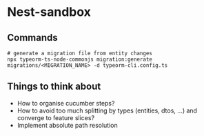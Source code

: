 # Nest-sandbox

## Commands

```
# generate a migration file from entity changes
npx typeorm-ts-node-commonjs migration:generate migrations/<MIGRATION_NAME> -d typeorm-cli.config.ts
```

## Things to think about

- How to organise cucumber steps?
- How to avoid too much splitting by types (entities, dtos, ...) and converge to feature slices?
- Implement absolute path resolution
